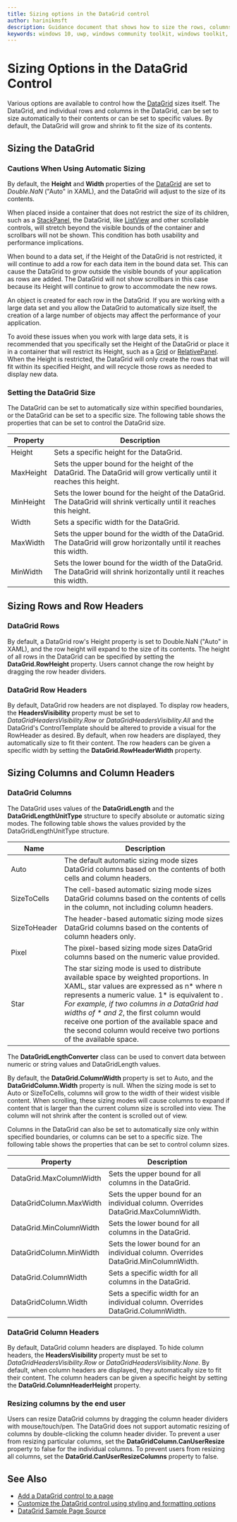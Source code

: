 ```yaml
---
title: Sizing options in the DataGrid control
author: harinikmsft
description: Guidance document that shows how to size the rows, columns and headers of the DataGrid control
keywords: windows 10, uwp, windows community toolkit, windows toolkit, DataGrid, xaml control, xaml
---
```


# Sizing Options in the DataGrid Control

Various options are available to control how the [DataGrid](../datagrid.md) sizes itself. The DataGrid, and individual rows and columns in the DataGrid, can be set to size automatically to their contents or can be set to specific values. By default, the DataGrid will grow and shrink to fit the size of its contents.

## Sizing the DataGrid

### Cautions When Using Automatic Sizing
By default, the **Height** and **Width** properties of the [DataGrid](../datagrid.md) are set to *Double.NaN* ("Auto" in XAML), and the DataGrid will adjust to the size of its contents.

When placed inside a container that does not restrict the size of its children, such as a [StackPanel](https://docs.microsoft.com/en-us/uwp/api/windows.ui.xaml.controls.stackpanel), the DataGrid, like [ListView](https://docs.microsoft.com/en-us/uwp/api/windows.ui.xaml.controls.listview) and other scrollable controls, will stretch beyond the visible bounds of the container and scrollbars will not be shown. This condition has both usability and performance implications.

When bound to a data set, if the Height of the DataGrid is not restricted, it will continue to add a row for each data item in the bound data set. This can cause the DataGrid to grow outside the visible bounds of your application as rows are added. The DataGrid will not show scrollbars in this case because its Height will continue to grow to accommodate the new rows.

An object is created for each row in the DataGrid. If you are working with a large data set and you allow the DataGrid to automatically size itself, the creation of a large number of objects may affect the performance of your application.

To avoid these issues when you work with large data sets, it is recommended that you specifically set the Height of the DataGrid or place it in a container that will restrict its Height, such as a [Grid](https://docs.microsoft.com/en-us/uwp/api/windows.ui.xaml.controls.grid) or [RelativePanel](https://docs.microsoft.com/en-us/uwp/api/windows.ui.xaml.controls.relativepanel). When the Height is restricted, the DataGrid will only create the rows that will fit within its specified Height, and will recycle those rows as needed to display new data.

### Setting the DataGrid Size
The DataGrid can be set to automatically size within specified boundaries, or the DataGrid can be set to a specific size. The following table shows the properties that can be set to control the DataGrid size.

| Property | Description |
|---|---|
| Height | Sets a specific height for the DataGrid. |
| MaxHeight | Sets the upper bound for the height of the DataGrid. The DataGrid will grow vertically until it reaches this height. |
| MinHeight | Sets the lower bound for the height of the DataGrid. The DataGrid will shrink vertically until it reaches this height. |
| Width | Sets a specific width for the DataGrid. |
| MaxWidth | Sets the upper bound for the width of the DataGrid. The DataGrid will grow horizontally until it reaches this width.|
| MinWidth | Sets the lower bound for the width of the DataGrid. The DataGrid will shrink horizontally until it reaches this width. |

## Sizing Rows and Row Headers

### DataGrid Rows
By default, a DataGrid row's Height property is set to Double.NaN ("Auto" in XAML), and the row height will expand to the size of its contents. The height of all rows in the DataGrid can be specified by setting the **DataGrid.RowHeight** property. Users cannot change the row height by dragging the row header dividers.

### DataGrid Row Headers
By default, DataGrid row headers are not displayed. To display row headers, the **HeadersVisibility** property must be set to *DataGridHeadersVisibility.Row* or *DataGridHeadersVisibility.All* and the DataGrid's ControlTemplate should be altered to provide a visual for the RowHeader as desired. By default, when row headers are displayed, they automatically size to fit their content. The row headers can be given a specific width by setting the **DataGrid.RowHeaderWidth** property.

## Sizing Columns and Column Headers

### DataGrid Columns
The DataGrid uses values of the **DataGridLength** and the **DataGridLengthUnitType** structure to specify absolute or automatic sizing modes.
The following table shows the values provided by the DataGridLengthUnitType structure.

| Name | Description |
|---|---|
| Auto | The default automatic sizing mode sizes DataGrid columns based on the contents of both cells and column headers. |
| SizeToCells | The cell-based automatic sizing mode sizes DataGrid columns based on the contents of cells in the column, not including column headers.|
| SizeToHeader | The header-based automatic sizing mode sizes DataGrid columns based on the contents of column headers only.|
| Pixel | The pixel-based sizing mode sizes DataGrid columns based on the numeric value provided.|
| Star | The star sizing mode is used to distribute available space by weighted proportions. In XAML, star values are expressed as n* where n represents a numeric value. 1* is equivalent to *. For example, if two columns in a DataGrid had widths of * and 2*, the first column would receive one portion of the available space and the second column would receive two portions of the available space.

The **DataGridLengthConverter** class can be used to convert data between numeric or string values and DataGridLength values.

By default, the **DataGrid.ColumnWidth** property is set to Auto, and the **DataGridColumn.Width** property is null. When the sizing mode is set to Auto or SizeToCells, columns will grow to the width of their widest visible content. When scrolling, these sizing modes will cause columns to expand if content that is larger than the current column size is scrolled into view. The column will not shrink after the content is scrolled out of view.

Columns in the DataGrid can also be set to automatically size only within specified boundaries, or columns can be set to a specific size. The following table shows the properties that can be set to control column sizes.

| Property | Description |
|---|---|
| DataGrid.MaxColumnWidth | Sets the upper bound for all columns in the DataGrid.|
| DataGridColumn.MaxWidth | Sets the upper bound for an individual column. Overrides DataGrid.MaxColumnWidth.|
| DataGrid.MinColumnWidth | Sets the lower bound for all columns in the DataGrid.|
| DataGridColumn.MinWidth | Sets the lower bound for an individual column. Overrides DataGrid.MinColumnWidth.|
| DataGrid.ColumnWidth | Sets a specific width for all columns in the DataGrid.|
| DataGridColumn.Width | Sets a specific width for an individual column. Overrides DataGrid.ColumnWidth.|

### DataGrid Column Headers
By default, DataGrid column headers are displayed. To hide column headers, the **HeadersVisibility** property must be set to *DataGridHeadersVisibility.Row* or *DataGridHeadersVisibility.None*. By default, when column headers are displayed, they automatically size to fit their content. The column headers can be given a specific height by setting the **DataGrid.ColumnHeaderHeight** property.

### Resizing columns by the end user
Users can resize DataGrid columns by dragging the column header dividers with mouse/touch/pen. The DataGrid does not support automatic resizing of columns by double-clicking the column header divider. To prevent a user from resizing particular columns, set the **DataGridColumn.CanUserResize** property to false for the individual columns. To prevent users from resizing all columns, set the **DataGrid.CanUserResizeColumns** property to false.

## See Also

* [Add a DataGrid control to a page](datagrid_basics.md)
* [Customize the DataGrid control using styling and formatting options](styling_formatting_options.md)
* [DataGrid Sample Page Source](https://github.com/Microsoft/WindowsCommunityToolkit/tree/master/Microsoft.Toolkit.Uwp.SampleApp/SamplePages/DataGrid)
